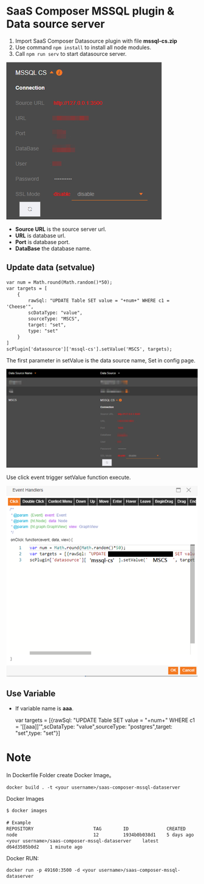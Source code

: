 # SaaS Composer MSSQL plugin & Data source server  

1. Import SaaS Composer Datasource plugin with file **mssql-cs.zip**  
2. Use command `npm install` to install all node modules.  
3. Call `npm run serv` to start datasource server.  

![setting](./readmeImg/setting.png)  

- **Source URL** is the source server url.  
- **URL** is database url.  
- **Port** is database port.  
- **DataBase** the database name.  

## Update data (setvalue)

    var num = Math.round(Math.random()*50);
    var targets = [
        {
            rawSql: "UPDATE Table SET value = "+num+" WHERE c1 = 'Cheese'",
            scDataType: "value",
            sourceType: "MSCS",
            target: "set",
            type: "set"
        }
    ]
    scPlugin['datasource']['mssql-cs'].setValue('MSCS', targets);

The first parameter in setValue is the data source name, Set in config page.  

![setting](./readmeImg/sourceName.png) 

Use click event trigger setValue function execute.

![setting](./readmeImg/setValue.png) 

## Use Variable  

- If variable name is **aaa**.  

    var targets = [{rawSql: "UPDATE Table SET value = "+num+" WHERE c1 = '[[aaa]]'",scDataType: "value",sourceType: "postgres",target: "set",type: "set"}]


# Note  

In Dockerfile Folder create Docker Image。

    docker build . -t <your username>/saas-composer-mssql-dataserver

Docker Images

    $ docker images

    # Example
    REPOSITORY                      TAG        ID              CREATED
    node                            12         1934b0b038d1    5 days ago
    <your username>/saas-composer-mssql-dataserver    latest     d64d3505b0d2    1 minute ago

Docker RUN:   

    docker run -p 49160:3500 -d <your username>/saas-composer-mssql-dataserver